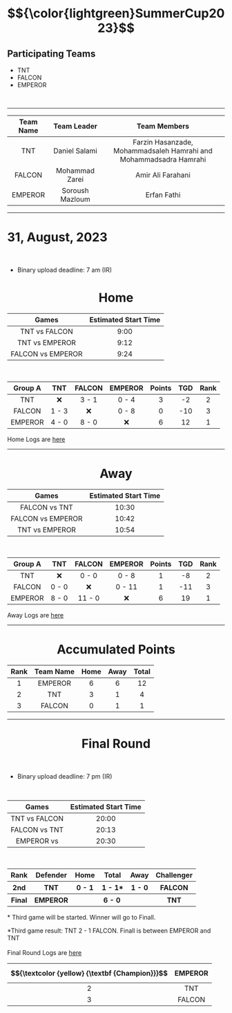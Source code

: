 # $${\color{lightgreen}SummerCup2023}$$

## Participating Teams
<ul>
    <li>TNT</li>
    <li>FALCON</li>
    <li>EMPEROR</li>
</ul>

<br>

---------------------

|  Team Name  |  Team Leader  |                        Team Members                               |
|   :---:     |     :---:     |                           :---:                                   |
|    TNT      | Daniel Salami | Farzin Hasanzade, Mohammadsaleh Hamrahi and Mohammadsadra Hamrahi |
|    FALCON   | Mohammad Zarei|                           Amir Ali Farahani                       |
|  EMPEROR    |Soroush Mazloum|                              Erfan Fathi                          |

---------------------

# 31, August, 2023

<br>

<ul>
    <li>
         Binary upload deadline: 7 am (IR)
    </li>
</ul>


<h1 align="center">Home</h1>

|         Games            |Estimated Start Time|
|         :---:            |    :---:           |                 
|      TNT vs FALCON       |         9:00       |
|     TNT vs EMPEROR       |        9:12        |
|     FALCON vs EMPEROR    |        9:24        |

<br>

|  Group A  |   TNT  | FALCON | EMPEROR | Points | TGD | Rank |
|   :---:   |  :---: | :---:  |   :---: |  :---: |:---:| :---:|
|    TNT    |   :x:  | 3 - 1  | 0 - 4   |    3   | -2  |  2   |
|  FALCON   | 1 - 3  |   :x:  | 0 - 8   |   0    | -10 |  3   |
|  EMPEROR  | 4 - 0  | 8 - 0  |    :x:  |   6    |  12 |  1   |

Home Logs are [here](https://github.com/SummerCup/SummerCup2023/tree/main/HomeLogs)

---------------------

<h1 align="center">Away</h1>

|         Games            |Estimated Start Time|
|         :---:            |    :---:           | 
|      FALCON vs TNT       |         10:30       |
|     FALCON vs EMPEROR    |        10:42        |
|     TNT vs EMPEROR       |        10:54        |

<br>

|  Group A  |   TNT  | FALCON | EMPEROR | Points | TGD | Rank |
|   :---:   |  :---: | :---:  |   :---: |  :---: |:---:| :---:|
|    TNT    |   :x:  | 0 - 0  | 0 - 8   |   1    |  -8 |  2   |
|  FALCON   |  0 - 0 |   :x:  | 0 - 11  |    1   | -11 |   3  |
|  EMPEROR  | 8 - 0  | 11 - 0 |    :x:  |    6   |  19 |  1   |

Away Logs are [here](https://github.com/SummerCup/SummerCup2023/tree/main/AwayLogs)
<hr>

<h1 align="center">Accumulated Points</h1>

| Rank | Team Name | Home | Away | Total |
|:---: |   :---:   | :---:|:---: | :---: |
|   1  |  EMPEROR  |   6  |  6   |  12   |
|   2  |    TNT    |   3  |  1   |   4   |
|   3  |   FALCON  |   0  |  1   |    1  |

---------------------

<h1 align="center">Final Round</h1>

<br>


<ul>
    <li>
         Binary upload deadline: 7 pm (IR)   
    </li>
</ul>

<br>


|         Games            |Estimated Start Time|
|         :---:            |    :---:           |                 
|      TNT vs  FALCON      |         20:00      |
|      FALCON vs  TNT      |         20:13      |
|  EMPEROR  vs             |        20:30       |

<br>
    

<table>
    <tr>
        <th>Rank</th>
        <th>Defender</th>
        <th>Home</th>
        <th>Total</th>
        <th>Away</th>
        <th>Challenger</th>
    </tr>
    <tr>
        <th>2nd</th>
        <th>TNT</th>
        <th>0 - 1</th>
        <th>1 - 1*</th>
        <th>1 - 0</th>
        <th>FALCON</th>
    </tr>
    <tr>
        <th>Final</th>
        <th>EMPEROR</th>
        <th colspan="3">6 - 0</th>
        <th>TNT</th>
    </tr>
</table>
* Third game will be started. Winner will go to Finall.

*Third game result: TNT 2 - 1 FALCON. Finall is between EMPEROR and TNT
<br>
<br>
Final Round Logs are [here](https://github.com/SummerCup/SummerCup2023/tree/main/FinalLogs)
<br>

|  $${\textcolor {yellow} {\textbf {Champion}}}$$  |   EMPEROR  |
|              :---:             |   :---:  |
|                2               |   TNT    |
|                3               |  FALCON  |


